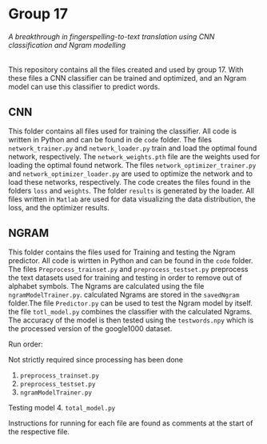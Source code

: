 # Group 17
###### A breakthrough in fingerspelling-to-text translation using CNN classification and Ngram modelling
This repository contains all the files created and used by group 17. With these files a CNN classifier can be trained and optimized, and an Ngram model can use this classifier to predict words.

## CNN
This folder contains all files used for training the classifier. All code is written in Python and can be found in de `code` folder. The files `network_trainer.py` and `network_loader.py` train and load the optimal found network, respectively. The `network_weights.pth` file are the weights used for loading the optimal found network. The files `network_optimizer_trainer.py` and `network_optimizer_loader.py` are used to optimize the network and to load these networks, respectively. The code creates the files found in the folders `loss` and `weights`. The folder `results` is generated by the loader. All files written in `Matlab` are used for data visualizing the data distribution, the loss, and the optimizer results.

## NGRAM
This folder contains the files used for Training and testing the Ngram predictor. All code is wirtten in Python and can be found in the `code` folder. The files `Preprocess_trainset.py` and `preprocess_testset.py` preprocess the text datasets used for training and  testing in order to remove out of alphabet symbols. The Ngrams are calculated using the file `ngramModelTrainer.py`. calculated Ngrams are stored in the `savedNgram` folder.The file `Predictor.py` can be used to test the Ngram model by itself. the file `totl_model.py` combines the classifier with the calculated Ngrams. The accuracy of the model is then tested using the `testwords.npy` which is the processed version of the google1000 dataset.

Run order:

Not strictly required since processing has been done
1. `preprocess_trainset.py`
2. `preprocess_testset.py`
3. `ngramModelTrainer.py`

Testing model
4. `total_model.py`

Instructions for running for each file are found as comments at the start of the respective file.

